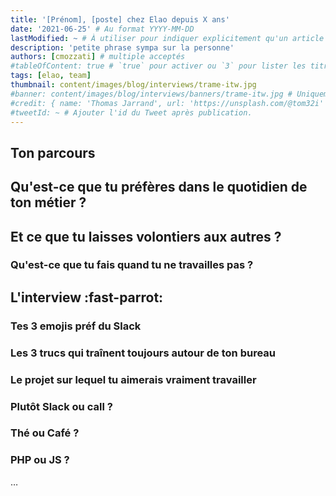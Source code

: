 ```yaml
---
title: '[Prénom], [poste] chez Elao depuis X ans'
date: '2021-06-25' # Au format YYYY-MM-DD
lastModified: ~ # À utiliser pour indiquer explicitement qu'un article à été mis à jour
description: 'petite phrase sympa sur la personne'
authors: [cmozzati] # multiple acceptés
#tableOfContent: true # `true` pour activer ou `3` pour lister les titres sur 3 niveaux.
tags: [elao, team]
thumbnail: content/images/blog/interviews/trame-itw.jpg
#banner: content/images/blog/interviews/banners/trame-itw.jpg # Uniquement si différent de la minitature (thumbnail)
#credit: { name: 'Thomas Jarrand', url: 'https://unsplash.com/@tom32i' } # Pour créditer la photo utilisée en miniature
#tweetId: ~ # Ajouter l'id du Tweet après publication.
---
```


<!-- INTRO 
Aujourd'hui, on vous présente [Prénom], dév chez Elao depuis [X] ans. 
-->

## Ton parcours

## Qu'est-ce que tu préfères dans le quotidien de ton métier ?

## Et ce que tu laisses volontiers aux autres ?

### Qu'est-ce que tu fais quand tu ne travailles pas ?

## L'interview :fast-parrot: 

### Tes 3 emojis préf du Slack

### Les 3 trucs qui traînent toujours autour de ton bureau

### Le projet sur lequel tu aimerais vraiment travailler

### Plutôt Slack ou call ?

### Thé ou Café ?

### PHP ou JS ?



…
